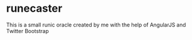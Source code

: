 runecaster
==========
This is a small runic oracle created by me with the help of AngularJS and Twitter Bootstrap

